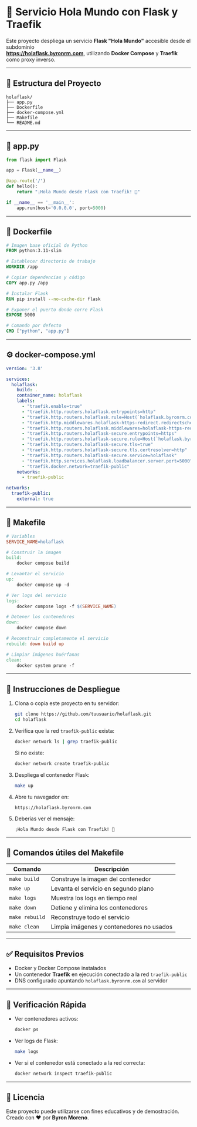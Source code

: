 # 🚀 Servicio Hola Mundo con Flask y Traefik

Este proyecto despliega un servicio **Flask "Hola Mundo"** accesible desde el subdominio  
**https://holaflask.byronrm.com**, utilizando **Docker Compose** y **Traefik** como proxy inverso.

---

## 📁 Estructura del Proyecto

```
holaflask/
├── app.py
├── Dockerfile
├── docker-compose.yml
├── Makefile
└── README.md
```

---

## 🐍 app.py

```python
from flask import Flask

app = Flask(__name__)

@app.route('/')
def hello():
    return "¡Hola Mundo desde Flask con Traefik! 🚀"

if __name__ == '__main__':
    app.run(host='0.0.0.0', port=5000)
```

---

## 🐳 Dockerfile

```Dockerfile
# Imagen base oficial de Python
FROM python:3.11-slim

# Establecer directorio de trabajo
WORKDIR /app

# Copiar dependencias y código
COPY app.py /app

# Instalar Flask
RUN pip install --no-cache-dir flask

# Exponer el puerto donde corre Flask
EXPOSE 5000

# Comando por defecto
CMD ["python", "app.py"]
```

---

## ⚙️ docker-compose.yml

```yaml
version: '3.8'

services:
  holaflask:
    build: .
    container_name: holaflask
    labels:
      - "traefik.enable=true"
      - "traefik.http.routers.holaflask.entrypoints=http"
      - "traefik.http.routers.holaflask.rule=Host(`holaflask.byronrm.com`)"
      - "traefik.http.middlewares.holaflask-https-redirect.redirectscheme.scheme=https"
      - "traefik.http.routers.holaflask.middlewares=holaflask-https-redirect"
      - "traefik.http.routers.holaflask-secure.entrypoints=https"
      - "traefik.http.routers.holaflask-secure.rule=Host(`holaflask.byronrm.com`)"
      - "traefik.http.routers.holaflask-secure.tls=true"
      - "traefik.http.routers.holaflask-secure.tls.certresolver=http"
      - "traefik.http.routers.holaflask-secure.service=holaflask"
      - "traefik.http.services.holaflask.loadbalancer.server.port=5000"
      - "traefik.docker.network=traefik-public"
    networks:
      - traefik-public

networks:
  traefik-public:
    external: true
```

---

## 🧰 Makefile

```makefile
# Variables
SERVICE_NAME=holaflask

# Construir la imagen
build:
	docker compose build

# Levantar el servicio
up:
	docker compose up -d

# Ver logs del servicio
logs:
	docker compose logs -f $(SERVICE_NAME)

# Detener los contenedores
down:
	docker compose down

# Reconstruir completamente el servicio
rebuild: down build up

# Limpiar imágenes huérfanas
clean:
	docker system prune -f
```

---

## 🚀 Instrucciones de Despliegue

1. Clona o copia este proyecto en tu servidor:
   ```bash
   git clone https://github.com/tuusuario/holaflask.git
   cd holaflask
   ```

2. Verifica que la red `traefik-public` exista:
   ```bash
   docker network ls | grep traefik-public
   ```
   Si no existe:
   ```bash
   docker network create traefik-public
   ```

3. Despliega el contenedor Flask:
   ```bash
   make up
   ```

4. Abre tu navegador en:
   ```
   https://holaflask.byronrm.com
   ```

5. Deberías ver el mensaje:
   ```
   ¡Hola Mundo desde Flask con Traefik! 🚀
   ```

---

## 🧹 Comandos útiles del Makefile

| Comando | Descripción |
|----------|--------------|
| `make build` | Construye la imagen del contenedor |
| `make up` | Levanta el servicio en segundo plano |
| `make logs` | Muestra los logs en tiempo real |
| `make down` | Detiene y elimina los contenedores |
| `make rebuild` | Reconstruye todo el servicio |
| `make clean` | Limpia imágenes y contenedores no usados |

---

## ✅ Requisitos Previos

- Docker y Docker Compose instalados  
- Un contenedor **Traefik** en ejecución conectado a la red `traefik-public`  
- DNS configurado apuntando `holaflask.byronrm.com` al servidor

---

## 🧩 Verificación Rápida

- Ver contenedores activos:
  ```bash
  docker ps
  ```
- Ver logs de Flask:
  ```bash
  make logs
  ```
- Ver si el contenedor está conectado a la red correcta:
  ```bash
  docker network inspect traefik-public
  ```

---

## 📜 Licencia
Este proyecto puede utilizarse con fines educativos y de demostración.  
Creado con ❤️ por **Byron Moreno**.

